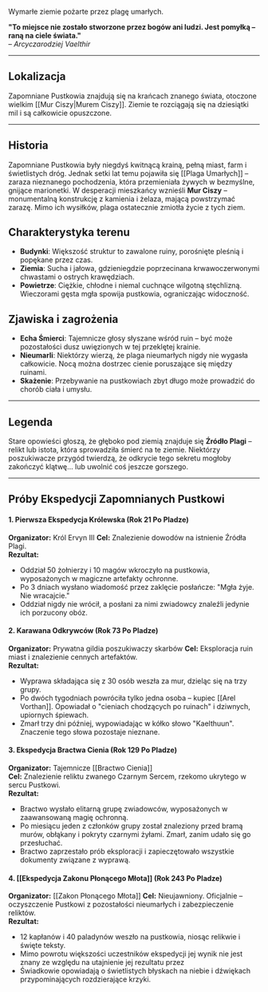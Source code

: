 Wymarłe ziemie pożarte przez plagę umarłych.

**"To miejsce nie zostało stworzone przez bogów ani ludzi. Jest pomyłką – raną na ciele świata."**  
– _Arcyczarodziej Vaelthir_
- - -
## **Lokalizacja**

Zapomniane Pustkowia znajdują się na krańcach znanego świata, otoczone wielkim [[Mur Ciszy|Murem Ciszy]]. Ziemie te rozciągają się na dziesiątki mil i są całkowicie opuszczone.

- - -
## **Historia**

Zapomniane Pustkowia były niegdyś kwitnącą krainą, pełną miast, farm i świetlistych dróg. Jednak setki lat temu pojawiła się [[Plaga Umarłych]] – zaraza nieznanego pochodzenia, która przemieniała żywych w bezmyślne, gnijące marionetki. W desperacji mieszkańcy wznieśli **Mur Ciszy** – monumentalną konstrukcję z kamienia i żelaza, mającą powstrzymać zarazę. Mimo ich wysiłków, plaga ostatecznie zmiotła życie z tych ziem.
## **Charakterystyka terenu**

- **Budynki**: Większość struktur to zawalone ruiny, porośnięte pleśnią i popękane przez czas.
- **Ziemia**: Sucha i jałowa, gdzieniegdzie poprzecinana krwawoczerwonymi chwastami o ostrych krawędziach.
- **Powietrze**: Ciężkie, chłodne i niemal cuchnące wilgotną stęchlizną. Wieczorami gęsta mgła spowija pustkowia, ograniczając widoczność.

## **Zjawiska i zagrożenia**

- **Echa Śmierci**: Tajemnicze głosy słyszane wśród ruin – być może pozostałości dusz uwięzionych w tej przeklętej krainie.
- **Nieumarli**: Niektórzy wierzą, że plaga nieumarłych nigdy nie wygasła całkowicie. Nocą można dostrzec cienie poruszające się między ruinami.
- **Skażenie**: Przebywanie na pustkowiach zbyt długo może prowadzić do chorób ciała i umysłu.

- - -
## **Legenda**  
Stare opowieści głoszą, że głęboko pod ziemią znajduje się **Źródło Plagi** – relikt lub istota, która sprowadziła śmierć na te ziemie. Niektórzy poszukiwacze przygód twierdzą, że odkrycie tego sekretu mogłoby zakończyć klątwę… lub uwolnić coś jeszcze gorszego.

- - - 
## Próby Ekspedycji Zapomnianych Pustkowi

#### 1. Pierwsza Ekspedycja Królewska (Rok 21 Po Pladze)
**Organizator:** Król Ervyn III
**Cel:** Znalezienie dowodów na istnienie Źródła Plagi.  
**Rezultat:**
- Oddział 50 żołnierzy i 10 magów wkroczyło na pustkowia, wyposażonych w magiczne artefakty ochronne.
- Po 3 dniach wysłano wiadomość przez zaklęcie posłańcze: "Mgła żyje. Nie wracajcie."
- Oddział nigdy nie wrócił, a posłani za nimi zwiadowcy znaleźli jedynie ich porzucony obóz.

#### 2. Karawana Odkrywców (Rok 73 Po Pladze)
**Organizator:** Prywatna gildia poszukiwaczy skarbów
**Cel:** Eksploracja ruin miast i znalezienie cennych artefaktów.  
**Rezultat:**
- Wyprawa składająca się z 30 osób weszła za mur, dzieląc się na trzy grupy.
- Po dwóch tygodniach powróciła tylko jedna osoba – kupiec [[Arel Vorthan]]. Opowiadał o "cieniach chodzących po ruinach" i dziwnych, upiornych śpiewach.
- Zmarł trzy dni później, wypowiadając w kółko słowo "Kaelthuun". Znaczenie tego słowa pozostaje nieznane.

#### 3. Ekspedycja Bractwa Cienia (Rok 129 Po Pladze)
**Organizator:** Tajemnicze [[Bractwo Cienia]]  
**Cel:** Znalezienie reliktu zwanego Czarnym Sercem, rzekomo ukrytego w sercu Pustkowi.  
**Rezultat:**
- Bractwo wysłało elitarną grupę zwiadowców, wyposażonych w zaawansowaną magię ochronną.
- Po miesiącu jeden z członków grupy został znaleziony przed bramą murów, obłąkany i pokryty czarnymi żyłami. Zmarł, zanim udało się go przesłuchać.
- Bractwo zaprzestało prób eksploracji i zapieczętowało wszystkie dokumenty związane z wyprawą.

#### 4. [[Ekspedycja Zakonu Płonącego Młota]] (Rok 243 Po Pladze)
**Organizator:** [[Zakon Płonącego Młota]] 
**Cel:** Nieujawniony. Oficjalnie – oczyszczenie Pustkowi z pozostałości nieumarłych i zabezpieczenie reliktów.  
**Rezultat:**
- 12 kapłanów i 40 paladynów weszło na pustkowia, niosąc relikwie i święte teksty.
- Mimo powrotu większości uczestników ekspedycji jej wynik nie jest znany ze względu na utajnienie jej rezultatu przez
- Świadkowie opowiadają o świetlistych błyskach na niebie i dźwiękach przypominających rozdzierające krzyki.
